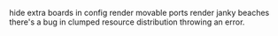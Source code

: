 hide extra boards in config
render movable ports
render janky beaches
there's a bug in clumped resource distribution throwing an error.
